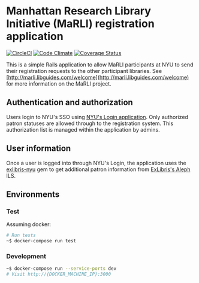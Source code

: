 # Manhattan Research Library Initiative (MaRLI) registration application

[![CircleCI](https://circleci.com/gh/NYULibraries/marli.svg?style=svg)](https://circleci.com/gh/NYULibraries/marli)
[![Code Climate](https://codeclimate.com/github/NYULibraries/marli.png)](https://codeclimate.com/github/NYULibraries/marli)
[![Coverage Status](https://coveralls.io/repos/NYULibraries/marli/badge.png)](https://coveralls.io/r/NYULibraries/marli)

This is a simple Rails application to allow MaRLI participants at NYU to send their registration requests to the other participant libraries. See [http://marli.libguides.com/welcome](http://marli.libguides.com/welcome) for more information on the MaRLI project.

## Authentication and authorization

Users login to NYU's SSO using [NYU's Login application](https://github.com/NYULibraries/login). Only authorized patron statuses are allowed through to the registration system. This authorization list is managed within the application by admins.

## User information

Once a user is logged into through NYU's Login, the application uses the [exlibris-nyu](https://github.com/NYULibraries/exlibris-nyu) gem to get additional patron information from [ExLibris's Aleph](http://www.exlibris-usa.com/category/Aleph) ILS.

## Environments

### Test

Assuming docker:

```bash
# Run tests
~$ docker-compose run test
```

### Development

```bash
~$ docker-compose run --service-ports dev
# Visit http://{DOCKER_MACHINE_IP}:3000
```
